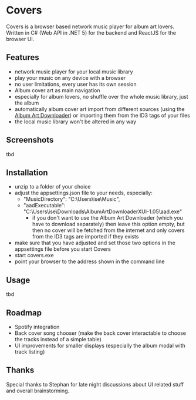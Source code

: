 # Covers

Covers is a browser based network music player for album art lovers. 
Written in C# (Web API in .NET 5) for the backend and ReactJS for the browser UI.

## Features
* network music player for your local music library
* play your music on any device with a browser
* no user limitations, every user has its own session
* Album cover art as main navigation
* especially for album lovers, no shuffle over the whole music library, just the album
* automatically album cover art import from different sources (using the [Album Art Downloader](https://sourceforge.net/projects/album-art/)) or importing them from the ID3 tags of your files
* the local music library won't be altered in any way

## Screenshots
tbd


## Installation

* unzip to a folder of your choice
* adjust the appsettings.json file to your needs, especially:
  * "MusicDirectory": "C:\\Users\\ise\\Music",
  * "aadExecutable": "C:\\Users\\ise\\Downloads\\AlbumArtDownloaderXUI-1.05\\aad.exe"
    - if you don't want to use the Album Art Downloader (which you have to download separately) then leave this option empty, but then no cover will be fetched from the internet and only covers from the ID3 tags are imported if they exists
* make sure that you have adjusted and set those two options in the appsettings file before you start Covers
* start covers.exe
* point your browser to the address shown in the command line

## Usage
tbd

## Roadmap

* Spotify integration
* Back cover song chooser (make the back cover interactable to choose the tracks instead of a simple table)
* UI improvements for smaller displays (especially the album modal with track listing)

## Thanks

Special thanks to Stephan for late night discussions about UI related stuff and overall brainstorming.
